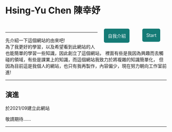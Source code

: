 <h1>Hsing-Yu Chen 陳幸妤</h1>

<div>
  <a href="./notes.html" style="display:inline-block; float:right;  text-align: center;
    text-decoration: none;
    color: #f9fcff;
    background-color: #157b76;
    border:2px solid #157b76;
    border-radius: 5px;
    margin: 20px;
    padding: 10px;">Start</a>
  <a href="./me.html" style="display:inline-block; float:right; text-align: center;
    text-decoration: none;
    color: #f9fcff;
    background-color: #157b76;
    border:2px solid #157b76;
    border-radius: 5px;
    margin: 20px;
    padding: 10px;">自我介紹</a>
</div>
<br/>

<hr/>
先介紹一下這個網站的由來吧!<br/>
為了我更好的學習，以及希望看到此網站的人也能簡單的學習一些知識，因此創立了這個網站，
裡面有些是我因為興趣而去觸碰的領域，有些是課業上的知識，而這個網站我致力於將複雜的知識簡單化，
但因為目前這是我個人的網站，也只有我再製作，內容偏少，現在努力朝向工作室前進!
<hr/>
<h2>演進</h2>
<p>於2021/09建立此網站</p>
<p>敬請期待......</p>
<hr/>